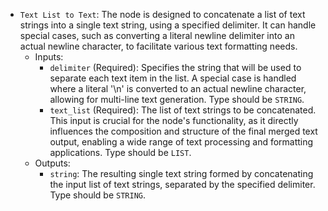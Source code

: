 - `Text List to Text`: The node is designed to concatenate a list of text strings into a single text string, using a specified delimiter. It can handle special cases, such as converting a literal newline delimiter into an actual newline character, to facilitate various text formatting needs.
    - Inputs:
        - `delimiter` (Required): Specifies the string that will be used to separate each text item in the list. A special case is handled where a literal '\n' is converted to an actual newline character, allowing for multi-line text generation. Type should be `STRING`.
        - `text_list` (Required): The list of text strings to be concatenated. This input is crucial for the node's functionality, as it directly influences the composition and structure of the final merged text output, enabling a wide range of text processing and formatting applications. Type should be `LIST`.
    - Outputs:
        - `string`: The resulting single text string formed by concatenating the input list of text strings, separated by the specified delimiter. Type should be `STRING`.
